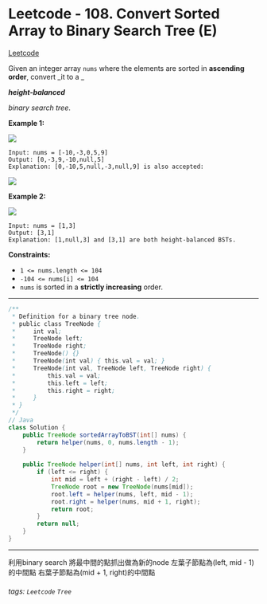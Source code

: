 # Leetcode - 108. Convert Sorted Array to Binary Search Tree (E)

[Leetcode](https://leetcode.com/problems/convert-sorted-array-to-binary-search-tree/description/)

Given an integer array `nums` where the elements are sorted in **ascending order**, convert _it to a _ 

**_height-balanced_**

 _binary search tree_.

**Example 1:**

![](https://assets.leetcode.com/uploads/2021/02/18/btree1.jpg)
```
Input: nums = [-10,-3,0,5,9]
Output: [0,-3,9,-10,null,5]
Explanation: [0,-10,5,null,-3,null,9] is also accepted:
```
![](https://assets.leetcode.com/uploads/2021/02/18/btree2.jpg)

**Example 2:**

![](https://assets.leetcode.com/uploads/2021/02/18/btree.jpg)
```
Input: nums = [1,3]
Output: [3,1]
Explanation: [1,null,3] and [3,1] are both height-balanced BSTs.
```
**Constraints:**

-   `1 <= nums.length <= 104`
-   `-104 <= nums[i] <= 104`
-   `nums` is sorted in a **strictly increasing** order.

---

```java
/**
 * Definition for a binary tree node.
 * public class TreeNode {
 *     int val;
 *     TreeNode left;
 *     TreeNode right;
 *     TreeNode() {}
 *     TreeNode(int val) { this.val = val; }
 *     TreeNode(int val, TreeNode left, TreeNode right) {
 *         this.val = val;
 *         this.left = left;
 *         this.right = right;
 *     }
 * }
 */
// Java
class Solution {
    public TreeNode sortedArrayToBST(int[] nums) {
        return helper(nums, 0, nums.length - 1);
    }
    
    public TreeNode helper(int[] nums, int left, int right) {
        if (left <= right) {
            int mid = left + (right - left) / 2;
            TreeNode root = new TreeNode(nums[mid]);
            root.left = helper(nums, left, mid - 1);
            root.right = helper(nums, mid + 1, right);
            return root;
        }
        return null;
    }
}
```

---

利用binary search 將最中間的點抓出做為新的node
左葉子節點為(left, mid - 1)的中間點
右葉子節點為(mid + 1, right)的中間點


###### tags: `Leetcode` `Tree`

